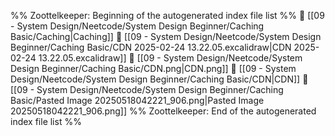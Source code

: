 %% Zoottelkeeper: Beginning of the autogenerated index file list  %%
📄 [[09 - System Design/Neetcode/System Design Beginner/Caching Basic/Caching|Caching]]
📄 [[09 - System Design/Neetcode/System Design Beginner/Caching Basic/CDN 2025-02-24 13.22.05.excalidraw|CDN 2025-02-24 13.22.05.excalidraw]]
📄 [[09 - System Design/Neetcode/System Design Beginner/Caching Basic/CDN.png|CDN.png]]
📄 [[09 - System Design/Neetcode/System Design Beginner/Caching Basic/CDN|CDN]]
📄 [[09 - System Design/Neetcode/System Design Beginner/Caching Basic/Pasted Image 20250518042221_906.png|Pasted Image 20250518042221_906.png]]
%% Zoottelkeeper: End of the autogenerated index file list  %%
